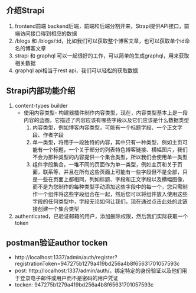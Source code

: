 ## 介绍Strapi
1. frontend前端 backend后端，前端和后端分割开来，Strapi提供API接口，前端访问接口得到相应的数据
2. /blogs 和 /blogs/:id，比如我们可以获取整个博客文章，也可以获取单个id命名的博客文章
3. strapi 和 graphql 可以一起很好的工作，可以简单的生成graphql，用来获取相关数据
4. graphql api相当于rest api，我们可以轻松的获取数据

## Strapi内部功能介绍
1. content-types builder
    * 使用内容类型- 构建器插件制作内容类型，现在，内容类型基本上是一段内容的蓝图，它描述了内容应该有哪些字段以及它们应该是什么数据类型
       1. 内容类型，例如博客内容类型，可能有一个标题字段、一个正文字段、作者字段
       2. 单一类型，将用于一段独特的内容，其中只有一种类型，例如主页可能有一个标题，一个关于部分的列表特色博客链接、横幅图片，我们不会为那种类型的内容提供一个集合类型，所以我们会使用单一类型
       3. 组件字段集合，一堆不同的页面作为单一类型，例如主页和关于页面，联系等，并且在所有这些页面上可能有一些字段但不是全部，只是一些在页面上都相同，列如标题、字段和正文字段以及横幅图像，而不是为您制作的每种类型手动添加这些字段中的每一个，您只需制作一个组件将这些字段组合在一起，然后您可以将组件放入使用这些字段的任何类型中，字段无论如何让我们，现在通过点击此处的此链接创建一个集合类型
2. authenticated，已验证邮箱的用户，添加删除权限，然后我们实际获取一个token

## postman验证author tocken
* http://localhost:1337/admin/auth/register?registrationToken=947275b1279a419bd256a4b8f65631701057593c
* post: http://localhost:1337/admin/auth/，绑定特定的身份验证以及他们用于登录电子邮件或用户而不是密码的用户凭证
* tocken: 947275b1279a419bd256a4b8f65631701057593c